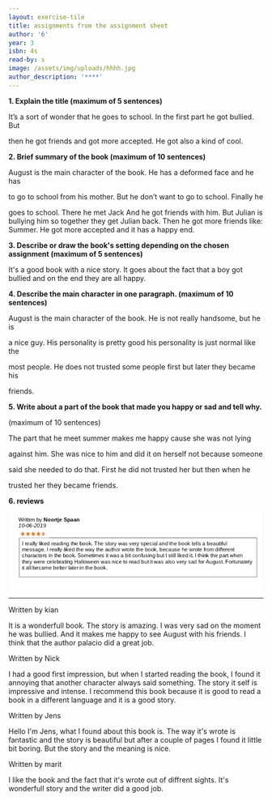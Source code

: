 ```yaml
---
layout: exercise-tile
title: assignments from the assignment sheet
author: '6'
year: 3
isbn: 4s
read-by: s
image: /assets/img/uploads/hhhh.jpg
author_description: '****'
---
```

**1. Explain the title (maximum of 5 sentences)**

It’s a sort of wonder that he goes to school. In the first part he got bullied. But 

then he got friends and got more accepted. He got also a kind of cool.

**2. Brief summary of the book (maximum of 10 sentences)**

August is the main character of the book. He has a deformed face and he has 

to go to school from his mother. But he don’t want to go to school. Finally he 

goes to school. There he met Jack And he got friends with him. But Julian is bullying him so together they get Julian back. Then he got more friends like: Summer. He got more accepted and it has a happy end.

**3. Describe or draw the book's setting depending on the chosen assignment  (maximum of 5 sentences)**

It's a good book with a nice story. It goes about the fact that a boy got bullied and on the end they are all happy.

**4. Describe the main character in one paragraph. (maximum of 10 sentences)**

August is the main character of the book. He is not really handsome, but he is 

a nice guy. His personality is pretty good his personality is just normal like the 

most people. He does not trusted some people first but later they became his 

friends. 

**5. Write about a part of the book that made you happy or sad and tell why.**

(maximum of 10 sentences) 

The part that he meet summer makes me happy cause she was not lying 

against him. She was nice to him and did it on herself not because someone 

said she needed to do that. First he did not trusted her but then when he 

trusted her they became friends.

**6. reviews**

![](/assets/img/uploads/img-1560346712989.png)

- - -

Written by kian

It is a wonderfull book. The story is amazing. I was very sad on the moment he was bullied.  And it makes me happy to see August with his friends. I think that the author palacio did a great job.

Written by Nick

I had a good first impression, but when I started reading the book, I found it annoying that another character always said something. The story it self is impressive and intense. I recommend this book because it is good to read a book in a different language and it is a good story.

Written by Jens

Hello I'm Jens, what I found about this book is. The way it's wrote is fantastic and the story is beautiful but after a couple of pages I found it little bit boring. But the story and the meaning is nice.

Written by marit

I like the book and the fact that it's wrote out of diffrent sights. It's  wonderfull story and the writer did a good job.
